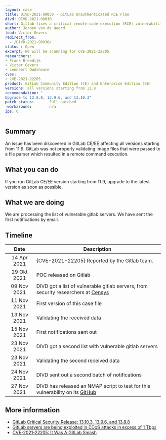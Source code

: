 ```yaml
---
layout: case
title: DIVD-2021-00030 - GitLab Unauthenticated RCE Flaw
divd: DIVD-2021-00030
short: Gitlab fixes a critical remote code execution (RCE) vulnerability in GitLab's web interface
author: Jeroen van de Weerd
lead: Victor Gevers
redirect_from:
  - /DIVD-2021-00030/
status : Open
excerpt: We will be scanning for CVE-2021-22205
researchers:
- Frank Breedijk
- Victor Gevers
- Lennaert Oudshoorn
cves:
- CVE-2021-22205
product: GitLab Community Edition (CE) and Enterprise Edition (EE)
versions: all versions starting from 11.9
recommendation: "
Upgrade to 13.8.8, 13.9.6, and 13.10.3"
patch_status:	 	Full patched
-workaround:		n/a
ips: 0
---
```

## Summary

An issue has been discovered in GitLab CE/EE affecting all versions starting from 11.9. GitLab was not properly validating image files that were passed to a file parser which resulted in a remote command execution.

## What you can do

If you run GitLab CE/EE version starting from 11.9, upgrade to the latest version as soon as possible.

## What we are doing

We are processing the list of vulnerable gitlab servers. We have sent the first notifications by email. 

## Timeline

| Date | Description |
|:-----:|-------------|
| 14 Apr 2021 | {CVE-2021-22205} Reported by the Gitlab team. |
| 29 Okt 2021 | POC released on Gitlab  |
| 09 Nov 2021 | DIVD got a list of vulnerable gitlab servers, from security researchers at [Censys](https://censys.io) |
| 11 Nov 2021 | First version of this case file  |
| 13 Nov 2021 | Validating the received data |
| 15 Nov 2021 | First notifications sent out |
| 23 Nov 2021 | DIVD got a second list with vulnerable gitlab servers |
| 23 Nov 2021 | Validating the second received data |
| 24 Nov 2021 | DIVD sent out a second batch of notifications |
| 27 Nov 2021 | DIVD has released an NMAP script to test for this vulnerability on its [GitHub](https://github.com/DIVD-NL/GitLab-cve-2021-22205-nse) |

## More information
* [GitLab Critical Security Release: 13.10.3, 13.9.6, and 13.8.8](https://about.gitlab.com/releases/2021/04/14/security-release-gitlab-13-10-3-released/#Remote-code-execution-when-uploading-specially-crafted-image-files)
* [GitLab servers are being exploited in DDoS attacks in excess of 1 Tbps](https://therecord.media/gitlab-servers-are-being-exploited-in-ddos-attacks-in-excess-of-1-tbps/)
* [CVE-2021-22205: It Was A GitLab Smash](https://censys.io/blog/cve-2021-22205-it-was-a-gitlab-smash/)